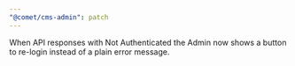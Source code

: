 ```yaml
---
"@comet/cms-admin": patch
---
```


When API responses with Not Authenticated the Admin now shows a button to re-login instead of a plain error message.
